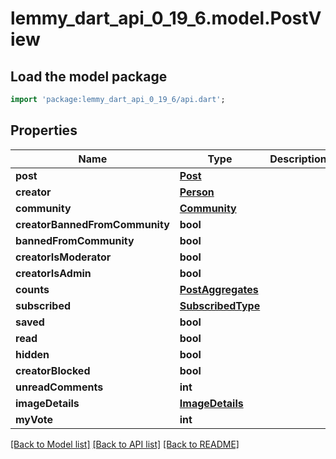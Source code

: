 # lemmy_dart_api_0_19_6.model.PostView

## Load the model package
```dart
import 'package:lemmy_dart_api_0_19_6/api.dart';
```

## Properties
Name | Type | Description | Notes
------------ | ------------- | ------------- | -------------
**post** | [**Post**](Post.md) |  | 
**creator** | [**Person**](Person.md) |  | 
**community** | [**Community**](Community.md) |  | 
**creatorBannedFromCommunity** | **bool** |  | 
**bannedFromCommunity** | **bool** |  | 
**creatorIsModerator** | **bool** |  | 
**creatorIsAdmin** | **bool** |  | 
**counts** | [**PostAggregates**](PostAggregates.md) |  | 
**subscribed** | [**SubscribedType**](SubscribedType.md) |  | 
**saved** | **bool** |  | 
**read** | **bool** |  | 
**hidden** | **bool** |  | 
**creatorBlocked** | **bool** |  | 
**unreadComments** | **int** |  | 
**imageDetails** | [**ImageDetails**](ImageDetails.md) |  | [optional] 
**myVote** | **int** |  | [optional] 

[[Back to Model list]](../README.md#documentation-for-models) [[Back to API list]](../README.md#documentation-for-api-endpoints) [[Back to README]](../README.md)


